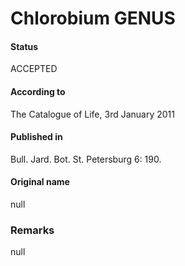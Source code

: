 # Chlorobium GENUS

#### Status
ACCEPTED

#### According to
The Catalogue of Life, 3rd January 2011

#### Published in
Bull. Jard. Bot. St. Petersburg 6: 190.

#### Original name
null

### Remarks
null
